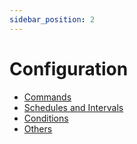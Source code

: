 ```yaml
---
sidebar_position: 2
---
```


# Configuration

- [Commands](commands.md)
- [Schedules and Intervals](schedules.md)
- [Conditions](conditions.md)
- [Others](others.md)
